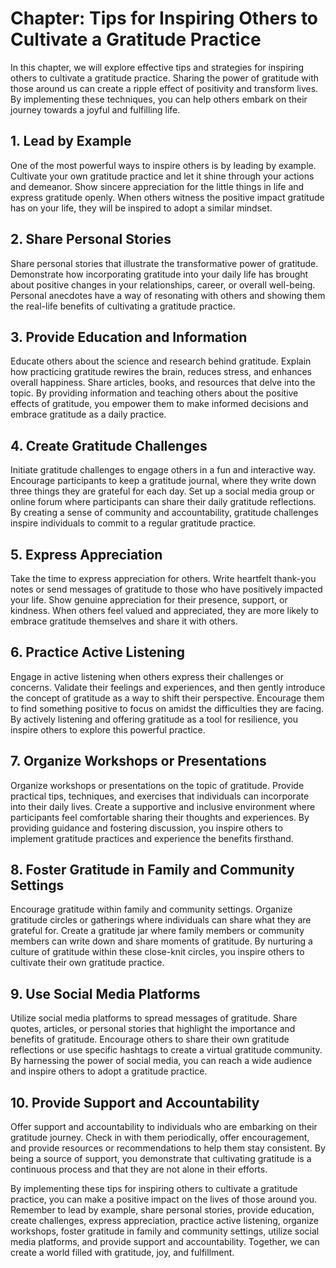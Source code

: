 Chapter: Tips for Inspiring Others to Cultivate a Gratitude Practice
====================================================================

In this chapter, we will explore effective tips and strategies for inspiring others to cultivate a gratitude practice. Sharing the power of gratitude with those around us can create a ripple effect of positivity and transform lives. By implementing these techniques, you can help others embark on their journey towards a joyful and fulfilling life.

**1. Lead by Example**
----------------------

One of the most powerful ways to inspire others is by leading by example. Cultivate your own gratitude practice and let it shine through your actions and demeanor. Show sincere appreciation for the little things in life and express gratitude openly. When others witness the positive impact gratitude has on your life, they will be inspired to adopt a similar mindset.

**2. Share Personal Stories**
-----------------------------

Share personal stories that illustrate the transformative power of gratitude. Demonstrate how incorporating gratitude into your daily life has brought about positive changes in your relationships, career, or overall well-being. Personal anecdotes have a way of resonating with others and showing them the real-life benefits of cultivating a gratitude practice.

**3. Provide Education and Information**
----------------------------------------

Educate others about the science and research behind gratitude. Explain how practicing gratitude rewires the brain, reduces stress, and enhances overall happiness. Share articles, books, and resources that delve into the topic. By providing information and teaching others about the positive effects of gratitude, you empower them to make informed decisions and embrace gratitude as a daily practice.

**4. Create Gratitude Challenges**
----------------------------------

Initiate gratitude challenges to engage others in a fun and interactive way. Encourage participants to keep a gratitude journal, where they write down three things they are grateful for each day. Set up a social media group or online forum where participants can share their daily gratitude reflections. By creating a sense of community and accountability, gratitude challenges inspire individuals to commit to a regular gratitude practice.

**5. Express Appreciation**
---------------------------

Take the time to express appreciation for others. Write heartfelt thank-you notes or send messages of gratitude to those who have positively impacted your life. Show genuine appreciation for their presence, support, or kindness. When others feel valued and appreciated, they are more likely to embrace gratitude themselves and share it with others.

**6. Practice Active Listening**
--------------------------------

Engage in active listening when others express their challenges or concerns. Validate their feelings and experiences, and then gently introduce the concept of gratitude as a way to shift their perspective. Encourage them to find something positive to focus on amidst the difficulties they are facing. By actively listening and offering gratitude as a tool for resilience, you inspire others to explore this powerful practice.

**7. Organize Workshops or Presentations**
------------------------------------------

Organize workshops or presentations on the topic of gratitude. Provide practical tips, techniques, and exercises that individuals can incorporate into their daily lives. Create a supportive and inclusive environment where participants feel comfortable sharing their thoughts and experiences. By providing guidance and fostering discussion, you inspire others to implement gratitude practices and experience the benefits firsthand.

**8. Foster Gratitude in Family and Community Settings**
--------------------------------------------------------

Encourage gratitude within family and community settings. Organize gratitude circles or gatherings where individuals can share what they are grateful for. Create a gratitude jar where family members or community members can write down and share moments of gratitude. By nurturing a culture of gratitude within these close-knit circles, you inspire others to cultivate their own gratitude practice.

**9. Use Social Media Platforms**
---------------------------------

Utilize social media platforms to spread messages of gratitude. Share quotes, articles, or personal stories that highlight the importance and benefits of gratitude. Encourage others to share their own gratitude reflections or use specific hashtags to create a virtual gratitude community. By harnessing the power of social media, you can reach a wide audience and inspire others to adopt a gratitude practice.

**10. Provide Support and Accountability**
------------------------------------------

Offer support and accountability to individuals who are embarking on their gratitude journey. Check in with them periodically, offer encouragement, and provide resources or recommendations to help them stay consistent. By being a source of support, you demonstrate that cultivating gratitude is a continuous process and that they are not alone in their efforts.

By implementing these tips for inspiring others to cultivate a gratitude practice, you can make a positive impact on the lives of those around you. Remember to lead by example, share personal stories, provide education, create challenges, express appreciation, practice active listening, organize workshops, foster gratitude in family and community settings, utilize social media platforms, and provide support and accountability. Together, we can create a world filled with gratitude, joy, and fulfillment.

